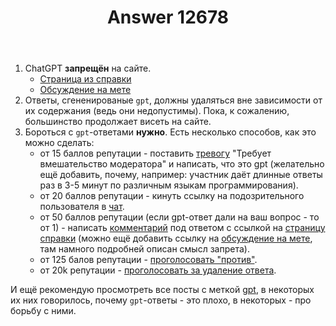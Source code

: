 ﻿---
title: "Answer 12678"
se.owner.user_id: 532877
se.owner.display_name: "Зонтик"
se.owner.link: "https://ru.meta.stackoverflow.com/users/532877/%d0%97%d0%be%d0%bd%d1%82%d0%b8%d0%ba"
se.answer_id: 12678
se.question_id: 12677
se.post_type: answer
se.is_accepted: True
---
<ol>
<li>СhatGPT <strong>запрещён</strong> на сайте.
<ul>
<li><a href="https://ru.stackoverflow.com/help/gpt-policy">Страница из справки</a></li>
<li><a href="https://ru.meta.stackoverflow.com/questions/12247/">Обсуждение на мете</a></li>
</ul>
</li>
<li>Ответы, сгененированые <code>gpt</code>, должны удаляться вне зависимости от их содержания (ведь они недопустимы). Пока, к сожалению, большинство продолжает висеть на сайте.</li>
<li>Бороться с <code>gpt</code>-ответами <strong>нужно</strong>. Есть несколько способов, как это можно сделать:
<ul>
<li>от 15 баллов репутации - поставить <a href="https://ru.stackoverflow.com/help/privileges/flag-posts">тревогу</a> &quot;Требует вмешательство модератора&quot; и написать, что это gpt (желательно ещё добавить, почему, например: участник даёт длинные ответы раз в 3-5 минут по различным языкам программирования).</li>
<li>от 20 баллов репутации - кинуть ссылку на подозрительного пользователя в <a href="https://chat.stackexchange.com/rooms/22462/stack-overflow--">чат</a>.</li>
<li>от 50 баллов репутации (если gpt-ответ дали на ваш вопрос - то от 1) - написать <a href="https://ru.stackoverflow.com/help/privileges/comment">комментарий</a> под ответом с сcылкой на <a href="https://ru.stackoverflow.com/help/gpt-policy">страницу справки</a> (можно ещё добавить ссылку на <a href="https://ru.meta.stackoverflow.com/questions/12247/">обсуждение на мете</a>, там намного подробней описан смысл запрета).</li>
<li>от 125 балов репутации - <a href="https://ru.stackoverflow.com/help/privileges/vote-down">проголосовать &quot;против&quot;</a>.</li>
<li>от 20k репутации - <a href="https://ru.stackoverflow.com/help/privileges/trusted-user">проголосовать за удаление ответа</a>.</li>
</ul>
</li>
</ol>
<p>И ещё рекомендую просмотреть все посты с меткой <a href="/questions/tagged/gpt" class="post-tag" title="показать вопросы с меткой [gpt]" aria-label="показать вопросы с меткой [gpt]" rel="tag" aria-labelledby="tag-gpt-tooltip-container">gpt</a>, в некоторых их них говорилось, почему <code>gpt</code>-ответы - это плохо, в некоторых - про борьбу с ними.</p>
